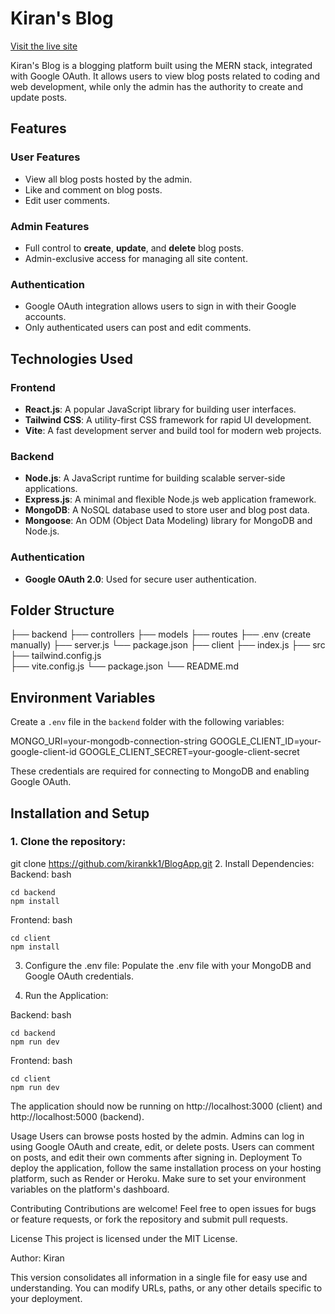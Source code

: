 # Kiran's Blog

[Visit the live site](https://blogapp-znn5.onrender.com/)

Kiran's Blog is a blogging platform built using the MERN stack, integrated with Google OAuth. It allows users to view blog posts related to coding and web development, while only the admin has the authority to create and update posts. 

## Features

### User Features
- View all blog posts hosted by the admin.
- Like and comment on blog posts.
- Edit user comments.

### Admin Features
- Full control to **create**, **update**, and **delete** blog posts.
- Admin-exclusive access for managing all site content.

### Authentication
- Google OAuth integration allows users to sign in with their Google accounts.
- Only authenticated users can post and edit comments.

## Technologies Used

### Frontend
- **React.js**: A popular JavaScript library for building user interfaces.
- **Tailwind CSS**: A utility-first CSS framework for rapid UI development.
- **Vite**: A fast development server and build tool for modern web projects.

### Backend
- **Node.js**: A JavaScript runtime for building scalable server-side applications.
- **Express.js**: A minimal and flexible Node.js web application framework.
- **MongoDB**: A NoSQL database used to store user and blog post data.
- **Mongoose**: An ODM (Object Data Modeling) library for MongoDB and Node.js.

### Authentication
- **Google OAuth 2.0**: Used for secure user authentication.

## Folder Structure

├── backend 
 ├── controllers 
 ├── models 
 ├── routes 
 ├── .env (create manually) 
 ├── server.js 
 └── package.json 
├── client 
  ├── index.js 
  ├── src 
  ├── tailwind.config.js  
  ├── vite.config.js 
  └── package.json 
  └── README.md



## Environment Variables

Create a `.env` file in the `backend` folder with the following variables:

MONGO_URI=your-mongodb-connection-string GOOGLE_CLIENT_ID=your-google-client-id GOOGLE_CLIENT_SECRET=your-google-client-secret


These credentials are required for connecting to MongoDB and enabling Google OAuth.

## Installation and Setup

### 1. Clone the repository:

git clone https://github.com/kirankk1/BlogApp.git
2. Install Dependencies:
Backend:
bash
  
    cd backend
    npm install

Frontend:
bash

    cd client
    npm install
3. Configure the .env file:
Populate the .env file with your MongoDB and Google OAuth credentials.

4. Run the Application:

Backend:
bash

    cd backend
    npm run dev
Frontend:
bash
    
    cd client
    npm run dev
    
The application should now be running on http://localhost:3000 (client) and http://localhost:5000 (backend).

Usage
Users can browse posts hosted by the admin.
Admins can log in using Google OAuth and create, edit, or delete posts.
Users can comment on posts, and edit their own comments after signing in.
Deployment
To deploy the application, follow the same installation process on your hosting platform, such as Render or Heroku. Make sure to set your environment variables on the platform's dashboard.

Contributing
Contributions are welcome! Feel free to open issues for bugs or feature requests, or fork the repository and submit pull requests.

License
This project is licensed under the MIT License.

Author: Kiran


This version consolidates all information in a single file for easy use and understanding. You can modify URLs, paths, or any other details specific to your deployment.
